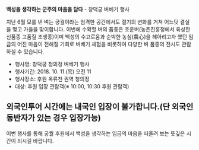 **백성을 생각하는 군주의 마음을 담다** - 창덕궁 벼베기 행사

지난 6월 모를 낸 벼는 궁궐이라는 엄격한 공간에서도 절기의 변화를 거쳐 어느덧 결실을 맺고 가을을 맞이합니다. 이번에 수확할 벼의 품종은 조운벼(농촌진흥청에서 육성한 신품종 고품질 조생종)이며 백성의 수고로움과 순박한 농심(農心)을 헤아리고자 했던 임금의 어진 마음이 전해질 기회로 벼베기 체험을 비롯하여 다양한 벼 품종의 전시도 관람하실 수 있습니다.

- 행사명: 창덕궁 청의정 벼베기 행사
- 행사기간: 2018. 10. 11.(목) 오전 11
- 행사장소: 후원 옥류천 권역 청의정
- 대상: 후원 입장 관람객(※ 10:00, 10:30 후원 관람객)

## 외국인투어 시간에는 내국인 입장이 불가합니다.(단 외국인 동반자가 있는 경우 입장가능)

이번 행사를 통해 궁궐 후원에서 백성을 생각하는 임금의 마음을 떠올려 보는 뜻깊은 시간이 되시길 바랍니다.